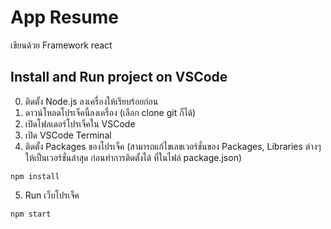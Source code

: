 # App Resume

เขียนด้วย Framework react 

## Install and Run project on VSCode

0. ติดตั้ง Node.js ลงเครื่องให้เรียบร้อยก่อน
1. ดาวน์โหลดโปรเจ็คนี้ลงเครื่อง (เลือก clone git ก็ได้)
2. เปิดโฟลเดอร์โปรเจ็คใน VSCode
3. เปิด VSCode Terminal
4. ติดตั้ง Packages ของโปรเจ็ค (สามารถแก้ไขเลขเวอร์ชั่นของ Packages, Libraries ต่างๆ ให้เป็นเวอร์ชั่นล่าสุด ก่อนทำการติดตั้งได้ ที่ในไฟล์ package.json)
 ```
npm install
```
5. Run เว็บโปรเจ็ค

```
npm start
```


